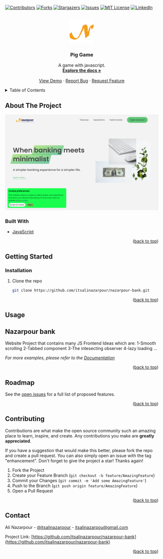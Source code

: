 <div id="top"></div>
<!--
*** Thanks for checking out the Best-README-Template. If you have a suggestion
*** that would make this better, please fork the repo and create a pull request
*** or simply open an issue with the tag "enhancement".
*** Don't forget to give the project a star!
*** Thanks again! Now go create something AMAZING! :D
-->



<!-- PROJECT SHIELDS -->
<!--
*** I'm using markdown "reference style" links for readability.
*** Reference links are enclosed in brackets [ ] instead of parentheses ( ).
*** See the bottom of this document for the declaration of the reference variables
*** for contributors-url, forks-url, etc. This is an optional, concise syntax you may use.
*** 
-->
[![Contributors][contributors-shield]][contributors-url]
[![Forks][forks-shield]][forks-url]
[![Stargazers][stars-shield]][stars-url]
[![Issues][issues-shield]][issues-url]
[![MIT License][license-shield]][license-url]
[![LinkedIn][linkedin-shield]][linkedin-url]



<!-- PROJECT LOGO -->
<br />
<div align="center">
  <a href="img/icon.png">
    <img src="img/icon.png" alt="Logo" width="80" height="80">
  </a>

  <h3 align="center">Pig Game</h3>

  <p align="center">
    A game with javascript.
    <br />
    <a href="https://github.com/itsalinazarpour/nazarpour-bank"><strong>Explore the docs »</strong></a>
    <br />
    <br />
    <a href="https://itsalinazarpour.github.io/nazarpour-bank/">View Demo</a>
    ·
    <a href="https://github.com/itsalinazarpour/nazarpour-bank/issues">Report Bug</a>
    ·
    <a href="https://github.com/itsalinazarpour/nazarpour-bank/issues">Request Feature</a>
  </p>
</div>



<!-- TABLE OF CONTENTS -->
<details>
  <summary>Table of Contents</summary>
  <ol>
    <li>
      <a href="#about-the-project">About The Project</a>
      <ul>
        <li><a href="#built-with">Built With</a></li>
      </ul>
    </li>
    <li>
      <a href="#getting-started">Getting Started</a>
      <ul>
        <li><a href="#prerequisites">Prerequisites</a></li>
        <li><a href="#installation">Installation</a></li>
      </ul>
    </li>
    <li><a href="#usage">Usage</a></li>
    <li><a href="#roadmap">Roadmap</a></li>
    <li><a href="#contributing">Contributing</a></li>
    <li><a href="#license">License</a></li>
    <li><a href="#contact">Contact</a></li>
    <li><a href="#acknowledgments">Acknowledgments</a></li>
  </ol>
</details>



<!-- ABOUT THE PROJECT -->
## About The Project

[![Product Name Screen Shot][product-screenshot]](img/screenshot.png)






### Built With

* [JavaScript](https://JavaScript.com)

<p align="right">(<a href="#top">back to top</a>)</p>



<!-- GETTING STARTED -->
## Getting Started

### Installation


1. Clone the repo
   ```sh
   git clone https://github.com/itsalinazarpour/nazarpour-bank.git
   ```

<p align="right">(<a href="#top">back to top</a>)</p>



<!-- USAGE EXAMPLES -->
## Usage
## Nazarpour bank
 Website Project that contains many JS Frontend Ideas which are:
1-Smooth scrolling
2-Tabbed component
3-The intesecting observer
4-lazy loading
...

_For more examples, please refer to the [Documentation](https://github.com/itsalinazarpour/nazarpour-bank)_

<p align="right">(<a href="#top">back to top</a>)</p>



<!-- ROADMAP -->
## Roadmap

See the [open issues](https://github.com/itsalinazarpour/nazarpour-bank/issues) for a full list of proposed features.

<p align="right">(<a href="#top">back to top</a>)</p>



<!-- CONTRIBUTING -->
## Contributing

Contributions are what  make the open source community such an amazing place to learn, inspire, and create. Any contributions you make are **greatly appreciated**.

If you have a suggestion that would make this better, please fork the repo and create a pull request. You can also simply open an issue with the tag "enhancement".
Don't forget to give the project a star! Thanks again!

1. Fork the Project
2. Create your Feature Branch (`git checkout -b feature/AmazingFeature`)
3. Commit your Changes (`git commit -m 'Add some AmazingFeature'`)
4. Push to the Branch (`git push origin feature/AmazingFeature`)
5. Open a Pull Request

<p align="right">(<a href="#top">back to top</a>)</p>




<!-- CONTACT -->
## Contact

Ali Nazarpour - [@itsalinazarpour](https://www.linkedin.com/in/itsalinazarpour/) - itsalinazarpou@gmail.com

Project Link: [https://github.com/itsalinazarpour/nazarpour-bank](https://github.com/itsalinazarpour/nazarpour-bank)

<p align="right">(<a href="#top">back to top</a>)</p>





<!-- MARKDOWN LINKS & IMAGES -->
<!-- https://www.markdownguide.org/basic-syntax/#reference-style-links -->
[contributors-shield]: https://img.shields.io/github/contributors/itsalinazarpour/nazarpour-bank.svg?style=for-the-badge
[contributors-url]: https://github.com/itsalinazarpour/nazarpour-bank/graphs/contributors
[forks-shield]: https://img.shields.io/github/forks/itsalinazarpour/nazarpour-bank.svg?style=for-the-badge
[forks-url]: https://github.com/itsalinazarpour/nazarpour-bank/network/members
[stars-shield]: https://img.shields.io/github/stars/itsalinazarpour/nazarpour-bank.svg?style=for-the-badge
[stars-url]: https://github.com/itsalinazarpour/nazarpour-bank/stargazers
[issues-shield]: https://img.shields.io/github/issues/itsalinazarpour/nazarpour-bank.svg?style=for-the-badge
[issues-url]: https://github.com/itsalinazarpour/nazarpour-bank/issues
[license-shield]: https://img.shields.io/github/license/itsalinazarpour/nazarpour-bank.svg?style=for-the-badge
[license-url]: https://github.com/itsalinazarpour/nazarpour-bank/blob/master/LICENSE.txt
[linkedin-shield]: https://img.shields.io/badge/-LinkedIn-black.svg?style=for-the-badge&logo=linkedin&colorB=555
[linkedin-url]: https://linkedin.com/in/itsalinazarpour/
[product-screenshot]: img/screenshot.png
